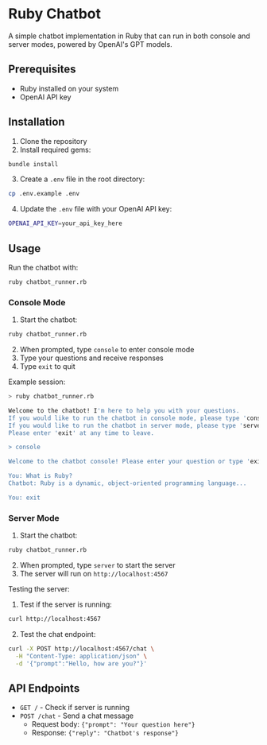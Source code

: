 # Ruby Chatbot

A simple chatbot implementation in Ruby that can run in both console and server modes, powered by OpenAI's GPT models.

## Prerequisites

- Ruby installed on your system
- OpenAI API key

## Installation

1. Clone the repository
2. Install required gems:

```bash
bundle install
```

3. Create a `.env` file in the root directory:

```bash
cp .env.example .env
```

4. Update the `.env` file with your OpenAI API key:

```bash
OPENAI_API_KEY=your_api_key_here
```

## Usage

Run the chatbot with:

```bash
ruby chatbot_runner.rb
```

### Console Mode

1. Start the chatbot:

```bash
ruby chatbot_runner.rb
```

2. When prompted, type `console` to enter console mode
3. Type your questions and receive responses
4. Type `exit` to quit

Example session:

```bash
> ruby chatbot_runner.rb

Welcome to the chatbot! I'm here to help you with your questions.
If you would like to run the chatbot in console mode, please type 'console'.
If you would like to run the chatbot in server mode, please type 'server'.
Please enter 'exit' at any time to leave.

> console

Welcome to the chatbot console! Please enter your question or type 'exit' to leave.

You: What is Ruby?
Chatbot: Ruby is a dynamic, object-oriented programming language...

You: exit
```

### Server Mode

1. Start the chatbot:

```bash
ruby chatbot_runner.rb
```

2. When prompted, type `server` to start the server
3. The server will run on `http://localhost:4567`

Testing the server:

1. Test if the server is running:

```bash
curl http://localhost:4567
```

2. Test the chat endpoint:

```bash
curl -X POST http://localhost:4567/chat \
  -H "Content-Type: application/json" \
  -d '{"prompt":"Hello, how are you?"}'
```

## API Endpoints

- `GET /` - Check if server is running
- `POST /chat` - Send a chat message
  - Request body: `{"prompt": "Your question here"}`
  - Response: `{"reply": "Chatbot's response"}`
